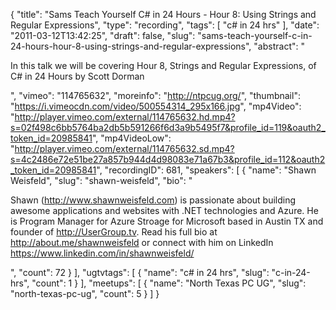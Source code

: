 {
  "title": "Sams Teach Yourself C# in 24 Hours - Hour 8: Using Strings and Regular Expressions",
  "type": "recording",
  "tags": [
    "c# in 24 hrs"
  ],
  "date": "2011-03-12T13:42:25",
  "draft": false,
  "slug": "sams-teach-yourself-c-in-24-hours-hour-8-using-strings-and-regular-expressions",
  "abstract": "<p>In this talk we will be covering Hour 8, Strings and Regular Expressions, of C# in 24 Hours by Scott Dorman</p>",
  "vimeo": "114765632",
  "moreinfo": "http://ntpcug.org/",
  "thumbnail": "https://i.vimeocdn.com/video/500554314_295x166.jpg",
  "mp4Video": "http://player.vimeo.com/external/114765632.hd.mp4?s=02f498c6bb5764ba2db5b591266f6d3a9b5495f7&profile_id=119&oauth2_token_id=20985841",
  "mp4VideoLow": "http://player.vimeo.com/external/114765632.sd.mp4?s=4c2486e72e51be27a857b944d4d98083e71a67b3&profile_id=112&oauth2_token_id=20985841",
  "recordingID": 681,
  "speakers": [
    {
      "name": "Shawn Weisfeld",
      "slug": "shawn-weisfeld",
      "bio": "<p>Shawn (http://www.shawnweisfeld.com) is passionate about building awesome applications and websites with .NET technologies and Azure. He is Program Manager for Azure Stroage for Microsoft based in Austin TX and founder of http://UserGroup.tv. Read his full bio at http://about.me/shawnweisfeld or connect with him on LinkedIn https://www.linkedin.com/in/shawnweisfeld/</p>",
      "count": 72
    }
  ],
  "ugtvtags": [
    {
      "name": "c# in 24 hrs",
      "slug": "c-in-24-hrs",
      "count": 1
    }
  ],
  "meetups": [
    {
      "name": "North Texas PC UG",
      "slug": "north-texas-pc-ug",
      "count": 5
    }
  ]
}